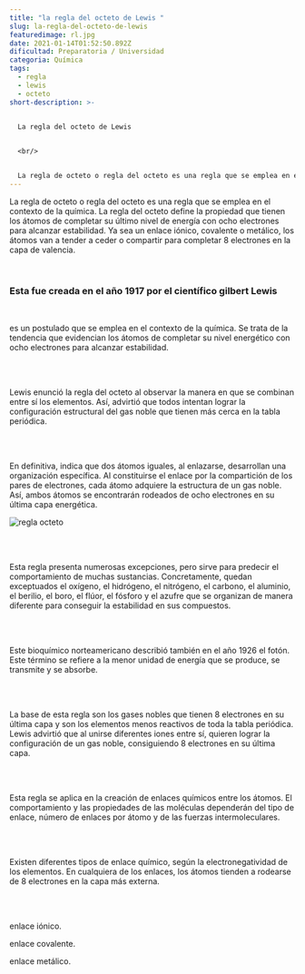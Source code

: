 ```yaml
---
title: "la regla del octeto de Lewis "
slug: la-regla-del-octeto-de-lewis
featuredimage: rl.jpg
date: 2021-01-14T01:52:50.892Z
dificultad: Preparatoria / Universidad
categoria: Química
tags:
  - regla
  - lewis
  - octeto
short-description: >-
  

  La regla del octeto de Lewis 


  <br/>


  La regla de octeto o regla del octeto es una regla que se emplea en el contexto de la química. La regla del octeto define la propiedad que tienen los átomos de completar su último nivel de energía con ocho electrones para alcanzar estabilidad.
---
```



La regla de octeto o regla del octeto es una regla que se emplea en el contexto de la química. La regla del octeto define la propiedad que tienen los átomos de completar su último nivel de energía con ocho electrones para alcanzar estabilidad. Ya sea un enlace iónico, covalente o metálico, los átomos van a tender a ceder o compartir para completar 8 electrones en la capa de valencia.

<br/>

### Esta fue creada en el año 1917 por el científico gilbert Lewis 

<br/>

es un postulado que se emplea en el contexto de la química. Se trata de la tendencia que evidencian los átomos de completar su nivel energético con ocho electrones para alcanzar estabilidad.

<br/><br/>

Lewis enunció la regla del octeto al observar la manera en que se combinan entre sí los elementos. Así, advirtió que todos intentan lograr la configuración estructural del gas noble que tienen más cerca en la tabla periódica.

<br/><br/>

En definitiva, indica que dos átomos iguales, al enlazarse, desarrollan una organización específica. Al constituirse el enlace por la compartición de los pares de electrones, cada átomo adquiere la estructura de un gas noble. Así, ambos átomos se encontrarán rodeados de ocho electrones en su última capa energética.

![regla octeto ](/assets/rgo.jpg "regla octeto ")

<br/><br/>

Esta regla presenta numerosas excepciones, pero sirve para predecir el comportamiento de muchas sustancias. Concretamente, quedan exceptuados el oxígeno, el hidrógeno, el nitrógeno, el carbono, el aluminio, el berilio, el boro, el flúor, el fósforo y el azufre que se organizan de manera diferente para conseguir la estabilidad en sus compuestos.

<br/><br/>

Este bioquímico norteamericano describió también en el año 1926 el fotón. Este término se refiere a la menor unidad de energía que se produce, se transmite y se absorbe.

<br/><br/>

La base de esta regla son los gases nobles que tienen 8 electrones en su última capa y son los elementos menos reactivos de toda la tabla periódica. Lewis advirtió que al unirse diferentes iones entre sí, quieren lograr la configuración de un gas noble, consiguiendo 8 electrones en su última capa.

<br/><br/>

Esta regla se aplica en la creación de enlaces químicos entre los átomos. El comportamiento y las propiedades de las moléculas dependerán del tipo de enlace, número de enlaces por átomo y de las fuerzas intermoleculares.

<br/><br/>

Existen diferentes tipos de enlace químico, según la electronegatividad de los elementos. En cualquiera de los enlaces, los átomos tienden a rodearse de 8 electrones en la capa más externa.

<br/><br/>

enlace iónico.

enlace covalente.

enlace metálico.